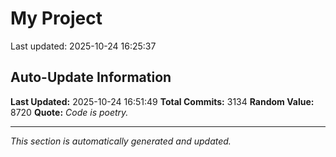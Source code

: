 # My Project


Last updated: 2025-10-24 16:25:37





































































































































































































































































































































































































































































































































































































































































































































































































































































































































































































































































































































































































































































































































































































































































































































































































































































































































































































































































































































































































































































































































































































































































































































































































































































































































































































































































































































































































































































































































































































































































































































































































































































































































































































































































































































































































































































## Auto-Update Information

**Last Updated:** 2025-10-24 16:51:49
**Total Commits:** 3134
**Random Value:** 8720
**Quote:** _Code is poetry._

---
_This section is automatically generated and updated._